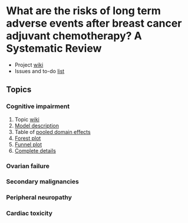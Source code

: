 # What are the risks of long term adverse events after breast cancer adjuvant chemotherapy? A Systematic Review

* Project [wiki](https://github.com/benjamin-chan/AEAfterBreastCaACT/wiki)
* Issues and to-do [list](https://github.com/benjamin-chan/AEAfterBreastCaACT/issues)

## Topics

### Cognitive impairment

1. Topic [wiki](https://github.com/benjamin-chan/AEAfterBreastCaACT/wiki/Cognitive-impairment)
2. [Model description](CognitiveImpairment/README.md#meta-analysis-pre-post)
2. Table of [pooled domain effects](CognitiveImpairment/README.md#pooled-domain-effects)
2. [Forest plot](CognitiveImpairment/Output/forest.png)
3. [Funnel plot](CognitiveImpairment/Output/funnel.png)
3. [Complete details](CognitiveImpairment/README.md)

### Ovarian failure

### Secondary malignancies

### Peripheral neuropathy

### Cardiac toxicity
